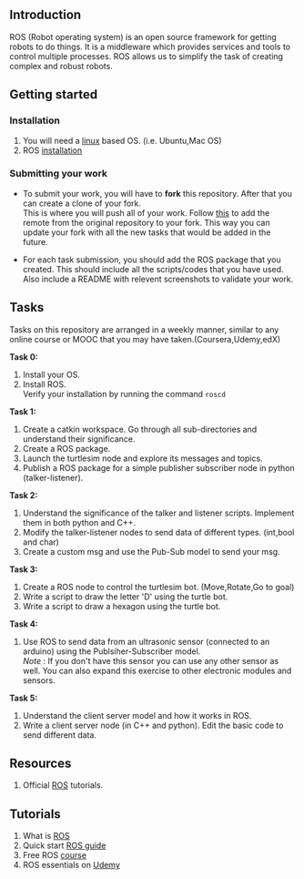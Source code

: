 ## Introduction
ROS (Robot operating system) is an open source framework for getting robots to do things. It is a middleware which provides services and tools to control multiple processes.  ROS allows us to simplify the task of creating complex and robust robots.

## Getting started  

### Installation  
1. You will need a [linux](https://ubuntu.com/tutorials/install-ubuntu-desktop#1-overview) based OS. (i.e. Ubuntu,Mac OS)  
2. ROS [installation](http://wiki.ros.org/noetic/Installation/Ubuntu)

### Submitting your work
* To submit your work, you will have to **fork** this repository. After that you can create a clone of your fork.   
   This is where you will push all of your work. Follow [this](https://gist.github.com/CristinaSolana/1885435) to add the remote from the original repository to       your fork. This way you can update your fork with all the new tasks that would be added in the future.  

* For each task submission, you should add the ROS package that you created. This should include all the scripts/codes that you have used. Also include a README with relevent screenshots to validate your work.  

## Tasks
Tasks on this repository are arranged in a weekly manner, similar to any online course or MOOC that you may have taken.(Coursera,Udemy,edX)  

**Task 0:**  
1. Install your OS.  
2. Install ROS.  
   Verify your installation by running the command `roscd`  

**Task 1:**  
1. Create a catkin workspace. Go through all sub-directories and understand their significance.  
2. Create a ROS package.  
3. Launch the turtlesim node and explore its messages and topics.  
4. Publish a ROS package for a simple publisher subscriber node in python (talker-listener).  

**Task 2:**  
1. Understand the significance of the talker and listener scripts. Implement them in both python and C++. 
2. Modify the talker-listener nodes to send data of different types. (int,bool and char)  
3. Create a custom msg and use the Pub-Sub model to send your msg.  

**Task 3:**  
1. Create a ROS node to control the turtlesim bot. (Move,Rotate,Go to goal)  
2. Write a script to draw the letter 'D' using the turtle bot.  
3. Write a script to draw a hexagon using the turtle bot.  

**Task 4:**  
1. Use ROS to send data from an ultrasonic sensor (connected to an arduino) using the Publsiher-Subscriber model.  
   *Note* : If you don't have this sensor you can use any other sensor as well. You can also expand this exercise to other electronic modules and sensors.  

**Task 5:**  
1. Understand the client server model and how it works in ROS.  
2. Write a client server node (in C++ and python). Edit the basic code to send different data.  

## Resources  
1. Official [ROS](http://wiki.ros.org/ROS/Tutorials) tutorials.  

## Tutorials  
1. What is [ROS](https://www.youtube.com/watch?v=8QfI5a7lTKU)  
2. Quick start [ROS guide](https://www.youtube.com/playlist?list=PLud1D2wIGgfpIyF_6pYBn-agISpbJjGpf)  
3. Free ROS [course](https://www.youtube.com/playlist?list=PLRG6WP3c31_U7TFGduEIJWVtkOw6AJjFf)  
4. ROS essentials on [Udemy](https://www.udemy.com/course/ros-essentials/)  

